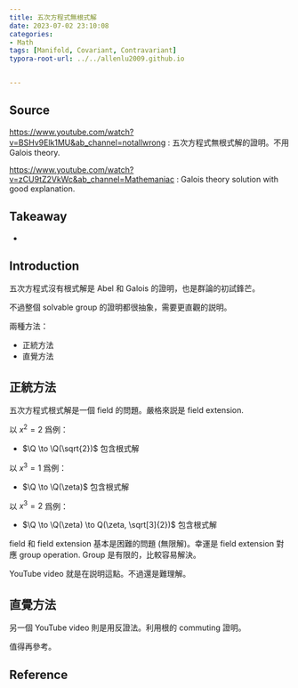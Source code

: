 ```yaml
---
title: 五次方程式無根式解
date: 2023-07-02 23:10:08
categories:
- Math
tags: [Manifold, Covariant, Contravariant]
typora-root-url: ../../allenlu2009.github.io


---
```




## Source

https://www.youtube.com/watch?v=BSHv9Elk1MU&ab_channel=notallwrong : 五次方程式無根式解的證明。不用 Galois theory.

https://www.youtube.com/watch?v=zCU9tZ2VkWc&ab_channel=Mathemaniac : Galois theory solution with good explanation.



## Takeaway

* 



## Introduction

五次方程式沒有根式解是 Abel 和 Galois 的證明，也是群論的初試鋒芒。

不過整個 solvable group 的證明都很抽象，需要更直觀的説明。

兩種方法：

* 正統方法
* 直覺方法



## 正統方法

五次方程式根式解是一個 field 的問題。嚴格來説是 field extension.  

以 $x^2 = 2$ 爲例：

* $\Q \to \Q(\sqrt{2})$  包含根式解

以 $x^3 = 1$ 爲例：

* $\Q \to \Q(\zeta)$  包含根式解

以 $x^3 = 2$ 爲例：

* $\Q \to \Q(\zeta) \to Q(\zeta, \sqrt[3]{2})$  包含根式解



field 和 field extension 基本是困難的問題 (無限解)。幸運是 field extension 對應 group operation.  Group 是有限的，比較容易解決。



YouTube video 就是在説明這點。不過還是難理解。



## 直覺方法

另一個 YouTube video 則是用反證法。利用根的 commuting 證明。

值得再參考。 





## Reference